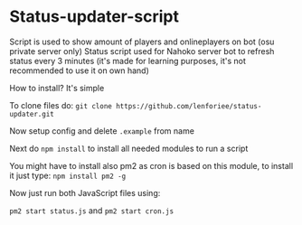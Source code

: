 # Status-updater-script
Script is used to show amount of players and onlineplayers on bot (osu private server only)
Status script used for Nahoko server bot to refresh status every 3 minutes (it's made for learning purposes, it's not recommended to use it on own hand)

How to install? It's simple

To clone files do:
`git clone https://github.com/lenforiee/status-updater.git`

Now setup config and delete `.example` from name

Next do `npm install` to install all needed modules to run a script

You might have to install also pm2 as cron is based on this module, to install it just type:
`npm install pm2 -g`

Now just run both JavaScript files using:

`pm2 start status.js` and `pm2 start cron.js`
